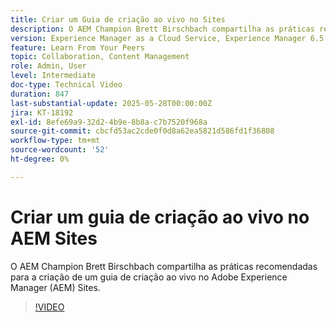 ```yaml
---
title: Criar um Guia de criação ao vivo no Sites
description: O AEM Champion Brett Birschbach compartilha as práticas recomendadas para a criação de um guia de criação ao vivo no Adobe Experience Manager Sites.
version: Experience Manager as a Cloud Service, Experience Manager 6.5
feature: Learn From Your Peers
topic: Collaboration, Content Management
role: Admin, User
level: Intermediate
doc-type: Technical Video
duration: 847
last-substantial-update: 2025-05-28T00:00:00Z
jira: KT-18192
exl-id: 8efe69a9-32d2-4b9e-8b8a-c7b7520f968a
source-git-commit: cbcfd53ac2cde0f0d8a62ea5821d586fd1f36808
workflow-type: tm+mt
source-wordcount: '52'
ht-degree: 0%

---
```


# Criar um guia de criação ao vivo no AEM Sites

O AEM Champion Brett Birschbach compartilha as práticas recomendadas para a criação de um guia de criação ao vivo no Adobe Experience Manager (AEM) Sites.

>[!VIDEO](https://video.tv.adobe.com/v/3463138/?learn=on&enablevpops&captions=por_br)
